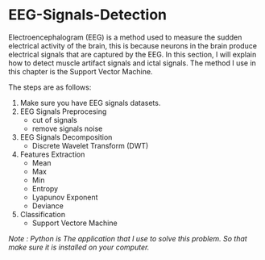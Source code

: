 EEG-Signals-Detection
===

Electroencephalogram (EEG) is a method used to measure the sudden electrical activity of the brain, this is because neurons in the brain produce electrical signals that are captured by the EEG. In this section, I will explain how to detect muscle artifact signals and ictal signals. The method I use in this chapter is the Support Vector Machine.

The steps are as follows:
1. Make sure you have EEG signals datasets.
2. EEG Signals Preprocesing
    - cut of signals
    - remove signals noise
3. EEG Signals Decomposition
    - Discrete Wavelet Transform (DWT)
4. Features Extraction
    - Mean
    - Max
    - Min
    - Entropy
    - Lyapunov Exponent
    - Deviance
5. Classification
    - Support Vectore Machine

*Note : Python is The application that I use to solve this problem. So that make sure it is installed on your computer.*
